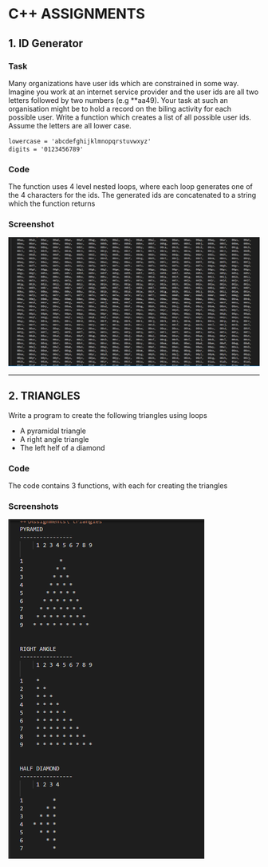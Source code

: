 # C++ ASSIGNMENTS
## 1. ID Generator
### Task
Many organizations have user ids which are constrained in some way. Imagine you work at an internet service provider and the user ids are all two letters followed by two numbers (e.g **aa49). Your task at such an organisation might be to hold a record on the biling activity for each possible user.
Write a function which creates a list of all possible user ids. Assume the letters are all lower case.

    lowercase = 'abcdefghijklmnopqrstuvwxyz'
    digits = '0123456789'
  
 ### Code
 The function uses 4 level nested loops, where each loop generates one of the 4 characters for the ids. The generated ids are concatenated to a string which the function returns
 ### Screenshot
 ![Generated IDs](https://github.com/MLesky/School-Work/blob/Year-2-First-Semester/C%2B%2B/Assignments/generated%20ids.png)
 
 ------
 ## 2. TRIANGLES
 Write a program to create the following triangles using loops
 * A pyramidal triangle
 * A right angle triangle
 * The left helf of a diamond
 
 ### Code
 The code contains 3 functions, with each for creating the triangles
 ### Screenshots
 ![Triangles](https://github.com/MLesky/School-Work/blob/Year-2-First-Semester/C%2B%2B/Assignments/triangles.png)
